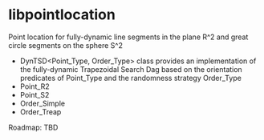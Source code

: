 # libpointlocation
Point location for fully-dynamic line segments in the plane R^2 and great circle segments on the sphere S^2

* DynTSD<Point_Type, Order_Type> class provides an implementation of the fully-dynamic Trapezoidal Search Dag based on the orientation predicates of Point_Type and the randomness strategy Order_Type
* Point_R2
* Point_S2 
* Order_Simple
* Order_Treap


Roadmap:
TBD
